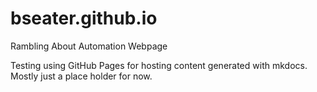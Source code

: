 # bseater.github.io
Rambling About Automation Webpage

Testing using GitHub Pages for hosting content generated with mkdocs. Mostly just a place holder for now.
